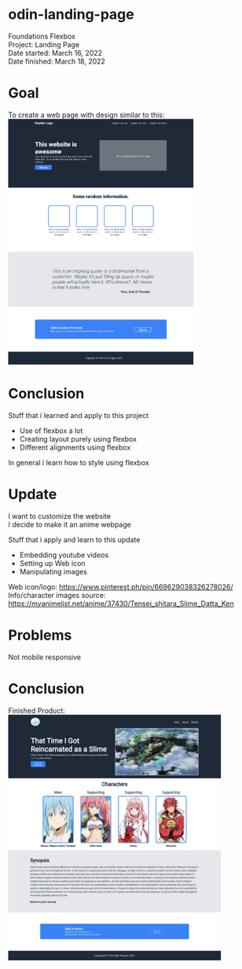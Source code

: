 # odin-landing-page
Foundations Flexbox\
Project: Landing Page\
Date started: March 16, 2022\
Date finished: March 18, 2022


# Goal
To create a web page with design similar to this:\
<img height="500px" alt="desired output" src="https://github.com/rohb22/odin-landing-page/blob/main/desired-output.png?raw=true">


# Conclusion
Stuff that i learned and apply to this project

- Use of flexbox a lot
- Creating layout purely using flexbox
- Different alignments using flexbox

In general i learn how to style using flexbox


# Update
I want to customize the website\
I decide to make it an anime webpage

Stuff that i apply and learn to this update

- Embedding youtube videos
- Setting up Web icon
- Manipulating images

Web icon/logo: https://www.pinterest.ph/pin/669629038326278026/ \
Info/character images source: https://myanimelist.net/anime/37430/Tensei_shitara_Slime_Datta_Ken


# Problems
Not mobile responsive

# Conclusion 
Finished Product:
<img height="500px" alt="desired output" src="https://github.com/rohb22/odin-landing-page/blob/main/images/Final.png?raw=true">